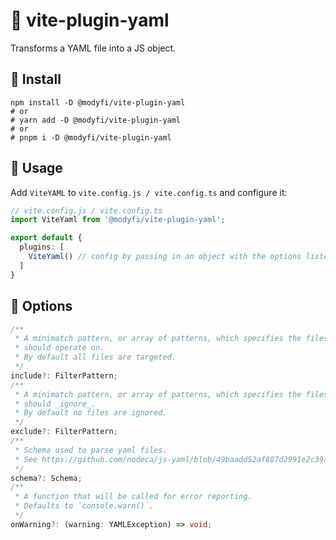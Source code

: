 #  🧹 vite-plugin-yaml

Transforms a YAML file into a JS object. 

## 🚀 Install
```
npm install -D @modyfi/vite-plugin-yaml
# or
# yarn add -D @modyfi/vite-plugin-yaml
# or
# pnpm i -D @modyfi/vite-plugin-yaml
```

## 🦄 Usage

Add `ViteYAML` to `vite.config.js / vite.config.ts` and configure it:

```ts
// vite.config.js / vite.config.ts
import ViteYaml from '@modyfi/vite-plugin-yaml';

export default {
  plugins: [
    ViteYaml() // config by passing in an object with the options listed below
  ]
}
```

## 🐛 Options
```ts
/**
 * A minimatch pattern, or array of patterns, which specifies the files in the build the plugin
 * should operate on.
 * By default all files are targeted.
 */
include?: FilterPattern;
/**
 * A minimatch pattern, or array of patterns, which specifies the files in the build the plugin
 * should _ignore_.
 * By default no files are ignored.
 */
exclude?: FilterPattern;
/**
 * Schema used to parse yaml files.
 * See https://github.com/nodeca/js-yaml/blob/49baadd52af887d2991e2c39a6639baa56d6c71b/README.md#load-string---options-
 */
schema?: Schema;
/**
 * A function that will be called for error reporting.
 * Defaults to `console.warn()`.
 */
onWarning?: (warning: YAMLException) => void;
```